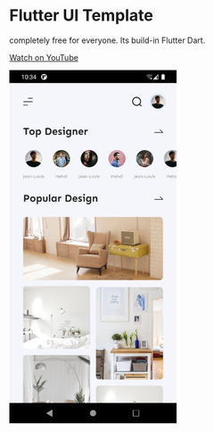 # Flutter UI Template

completely free for everyone. Its build-in Flutter Dart.

[Watch on YouTube](https://youtu.be/a2Zvj_oS3N0)

<img src="screenshots/Interior_App.jpg" data-canonical-src="screenshots/Interior_App.jpg" width="300" />
